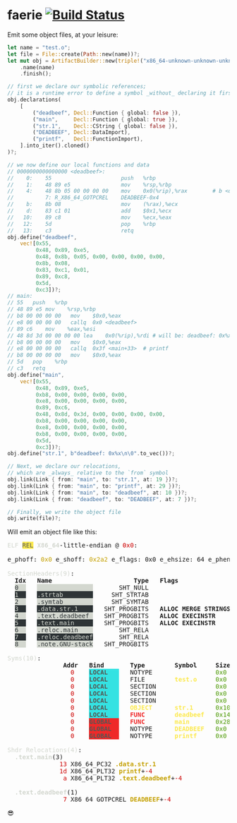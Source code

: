 # faerie [![Build Status](https://travis-ci.org/m4b/faerie.svg?branch=master)](https://travis-ci.org/m4b/faerie)

Emit some object files, at your leisure:

```rust
let name = "test.o";
let file = File::create(Path::new(name))?;
let mut obj = ArtifactBuilder::new(triple!("x86_64-unknown-unknown-unknown-elf"))
    .name(name)
    .finish();

// first we declare our symbolic references;
// it is a runtime error to define a symbol _without_ declaring it first
obj.declarations(
    [
        ("deadbeef", Decl::Function { global: false }),
        ("main",     Decl::Function { global: true }),
        ("str.1",    Decl::CString { global: false }),
        ("DEADBEEF", Decl::DataImport),
        ("printf",   Decl::FunctionImport),
    ].into_iter().cloned()
)?;

// we now define our local functions and data
// 0000000000000000 <deadbeef>:
//    0:	55                   	push   %rbp
//    1:	48 89 e5             	mov    %rsp,%rbp
//    4:	48 8b 05 00 00 00 00 	mov    0x0(%rip),%rax        # b <deadbeef+0xb>
// 			7: R_X86_64_GOTPCREL	DEADBEEF-0x4
//    b:	8b 08                	mov    (%rax),%ecx
//    d:	83 c1 01             	add    $0x1,%ecx
//   10:	89 c8                	mov    %ecx,%eax
//   12:	5d                   	pop    %rbp
//   13:	c3                   	retq
obj.define("deadbeef",
    vec![0x55,
         0x48, 0x89, 0xe5,
         0x48, 0x8b, 0x05, 0x00, 0x00, 0x00, 0x00,
         0x8b, 0x08,
         0x83, 0xc1, 0x01,
         0x89, 0xc8,
         0x5d,
         0xc3])?;
// main:
// 55	push   %rbp
// 48 89 e5	mov    %rsp,%rbp
// b8 00 00 00 00	mov    $0x0,%eax
// e8 00 00 00 00   callq  0x0 <deadbeef>
// 89 c6	mov    %eax,%esi
// 48 8d 3d 00 00 00 00 lea    0x0(%rip),%rdi # will be: deadbeef: 0x%x\n
// b8 00 00 00 00	mov    $0x0,%eax
// e8 00 00 00 00	callq  0x3f <main+33>  # printf
// b8 00 00 00 00	mov    $0x0,%eax
// 5d	pop    %rbp
// c3	retq
obj.define("main",
    vec![0x55,
         0x48, 0x89, 0xe5,
         0xb8, 0x00, 0x00, 0x00, 0x00,
         0xe8, 0x00, 0x00, 0x00, 0x00,
         0x89, 0xc6,
         0x48, 0x8d, 0x3d, 0x00, 0x00, 0x00, 0x00,
         0xb8, 0x00, 0x00, 0x00, 0x00,
         0xe8, 0x00, 0x00, 0x00, 0x00,
         0xb8, 0x00, 0x00, 0x00, 0x00,
         0x5d,
         0xc3])?;
obj.define("str.1", b"deadbeef: 0x%x\n\0".to_vec())?;

// Next, we declare our relocations,
// which are _always_ relative to the `from` symbol
obj.link(Link { from: "main", to: "str.1", at: 19 })?;
obj.link(Link { from: "main", to: "printf", at: 29 })?;
obj.link(Link { from: "main", to: "deadbeef", at: 10 })?;
obj.link(Link { from: "deadbeef", to: "DEADBEEF", at: 7 })?;

// Finally, we write the object file
obj.write(file)?;
```

Will emit an object file like this:

<pre><font color="#D3D7CF">ELF </font><span style="background-color:#FCE94F"><font color="#555753">REL</font></span> <font color="#D3D7CF"><b>X86_64</b></font>-little-endian @ <font color="#CC0000">0x0</font>:

e_phoff: <font color="#C4A000">0x0</font> e_shoff: <font color="#C4A000">0x2a2</font> e_flags: 0x0 e_ehsize: 64 e_phentsize: 56 e_phnum: 0 e_shentsize: 64 e_shnum: 9 e_shstrndx: 1

<font color="#D3D7CF">SectionHeaders(9)</font>:
  <b>Idx</b>   <b>Name           </b>   <b>        Type</b>   <b>Flags               </b>   <b>Offset</b>   <b>Addr</b>   <b>Size </b>   <b>Link      </b>   <b>Entsize</b>   <b>Align</b>  
  <span style="background-color:#D3D7CF"><font color="#2E3436">0  </font></span>   <span style="background-color:#D3D7CF"><font color="#2E3436">               </font></span>       SHT_NULL                          <font color="#C4A000">0x0   </font>   <font color="#CC0000"><b>0x0 </b></font>   <font color="#4E9A06"><b>0x0  </b></font>                0x0       0x0    
  <span style="background-color:#2E3436"><font color="#D3D7CF">1  </font></span>   <span style="background-color:#2E3436"><font color="#D3D7CF">.strtab        </font></span>     SHT_STRTAB                          <font color="#C4A000">0x8c  </font>   <font color="#CC0000"><b>0x0 </b></font>   <font color="#4E9A06"><b>0xc6 </b></font>                0x0       0x1    
  <span style="background-color:#D3D7CF"><font color="#2E3436">2  </font></span>   <span style="background-color:#D3D7CF"><font color="#2E3436">.symtab        </font></span>     SHT_SYMTAB                          <font color="#C4A000">0x152 </font>   <font color="#CC0000"><b>0x0 </b></font>   <font color="#4E9A06"><b>0xf0 </b></font>   .strtab(1)   0x18      0x8    
  <span style="background-color:#2E3436"><font color="#D3D7CF">3  </font></span>   <span style="background-color:#2E3436"><font color="#D3D7CF">.data.str.1    </font></span>   SHT_PROGBITS   <b>ALLOC MERGE STRINGS </b>   <font color="#C4A000">0x40  </font>   <font color="#CC0000"><b>0x0 </b></font>   <font color="#4E9A06"><b>0x10 </b></font>                0x1       0x1    
  <span style="background-color:#D3D7CF"><font color="#2E3436">4  </font></span>   <span style="background-color:#D3D7CF"><font color="#2E3436">.text.deadbeef </font></span>   SHT_PROGBITS   <b>ALLOC EXECINSTR     </b>   <font color="#C4A000">0x50  </font>   <font color="#CC0000"><b>0x0 </b></font>   <font color="#4E9A06"><b>0x14 </b></font>                0x0       0x10   
  <span style="background-color:#2E3436"><font color="#D3D7CF">5  </font></span>   <span style="background-color:#2E3436"><font color="#D3D7CF">.text.main     </font></span>   SHT_PROGBITS   <b>ALLOC EXECINSTR     </b>   <font color="#C4A000">0x64  </font>   <font color="#CC0000"><b>0x0 </b></font>   <font color="#4E9A06"><b>0x28 </b></font>                0x0       0x10   
  <span style="background-color:#D3D7CF"><font color="#2E3436">6  </font></span>   <span style="background-color:#D3D7CF"><font color="#2E3436">.reloc.main    </font></span>       SHT_RELA                          <font color="#C4A000">0x242 </font>   <font color="#CC0000"><b>0x0 </b></font>   <font color="#4E9A06"><b>0x48 </b></font>   .symtab(2)   0x18      0x8    
  <span style="background-color:#2E3436"><font color="#D3D7CF">7  </font></span>   <span style="background-color:#2E3436"><font color="#D3D7CF">.reloc.deadbeef</font></span>       SHT_RELA                          <font color="#C4A000">0x28a </font>   <font color="#CC0000"><b>0x0 </b></font>   <font color="#4E9A06"><b>0x18 </b></font>   .symtab(2)   0x18      0x8    
  <span style="background-color:#D3D7CF"><font color="#2E3436">8  </font></span>   <span style="background-color:#D3D7CF"><font color="#2E3436">.note.GNU-stack</font></span>   SHT_PROGBITS                          <font color="#C4A000">0x0   </font>   <font color="#CC0000"><b>0x0 </b></font>   <font color="#4E9A06"><b>0x0  </b></font>                0x0       0x1    

<font color="#D3D7CF">Syms(10)</font>:
  <b>             Addr</b>   <b>Bind    </b>   <b>Type     </b>   <b>Symbol  </b>   <b>Size </b>   <b>Section          </b>   <b>Other</b>  
  <font color="#CC0000">               0 </font>   <span style="background-color:#34E2E2"><font color="#555753"><b>LOCAL   </b></font></span>   NOTYPE                 <font color="#4E9A06">0x0  </font>                       0x0    
  <font color="#CC0000">               0 </font>   <span style="background-color:#34E2E2"><font color="#555753"><b>LOCAL   </b></font></span>   FILE        <font color="#FCE94F"><b>test.o  </b></font>   <font color="#4E9A06">0x0  </font>   <font color="#D3D7CF"><i>ABS              </i></font>   0x0    
  <font color="#CC0000">               0 </font>   <span style="background-color:#34E2E2"><font color="#555753"><b>LOCAL   </b></font></span>   SECTION                <font color="#4E9A06">0x0  </font>   .data.str.1(3)      0x0    
  <font color="#CC0000">               0 </font>   <span style="background-color:#34E2E2"><font color="#555753"><b>LOCAL   </b></font></span>   SECTION                <font color="#4E9A06">0x0  </font>   .text.deadbeef(4)   0x0    
  <font color="#CC0000">               0 </font>   <span style="background-color:#34E2E2"><font color="#555753"><b>LOCAL   </b></font></span>   SECTION                <font color="#4E9A06">0x0  </font>   .text.main(5)       0x0    
  <font color="#CC0000">               0 </font>   <span style="background-color:#34E2E2"><font color="#555753"><b>LOCAL   </b></font></span>   <font color="#FCE94F"><b>OBJECT   </b></font>   <font color="#FCE94F"><b>str.1   </b></font>   <font color="#4E9A06">0x10 </font>   .data.str.1(3)      0x0    
  <font color="#CC0000">               0 </font>   <span style="background-color:#34E2E2"><font color="#555753"><b>LOCAL   </b></font></span>   <font color="#EF2929"><b>FUNC     </b></font>   <font color="#FCE94F"><b>deadbeef</b></font>   <font color="#4E9A06">0x14 </font>   .text.deadbeef(4)   0x0    
  <font color="#CC0000">               0 </font>   <span style="background-color:#EF2929"><font color="#555753"><b>GLOBAL  </b></font></span>   <font color="#EF2929"><b>FUNC     </b></font>   <font color="#FCE94F"><b>main    </b></font>   <font color="#4E9A06">0x28 </font>   .text.main(5)       0x0    
  <font color="#CC0000">               0 </font>   <span style="background-color:#EF2929"><font color="#555753"><b>GLOBAL  </b></font></span>   NOTYPE      <font color="#FCE94F"><b>DEADBEEF</b></font>   <font color="#4E9A06">0x0  </font>                       0x0    
  <font color="#CC0000">               0 </font>   <span style="background-color:#EF2929"><font color="#555753"><b>GLOBAL  </b></font></span>   NOTYPE      <font color="#FCE94F"><b>printf  </b></font>   <font color="#4E9A06">0x0  </font>                       0x0    

<font color="#D3D7CF">Shdr Relocations(4)</font>:
<font color="#D3D7CF"><b>  .text.main</b></font>(3)
<font color="#CC0000">              13</font> X86_64_PC32 <font color="#C4A000"><b>.data.str.1</b></font>
<font color="#CC0000">              1d</font> X86_64_PLT32 <font color="#C4A000"><b>printf</b></font>+<font color="#CC0000">-4</font>
<font color="#CC0000">               a</font> X86_64_PLT32 <font color="#C4A000"><b>.text.deadbeef</b></font>+<font color="#CC0000">-4</font>

<font color="#D3D7CF"><b>  .text.deadbeef</b></font>(1)
<font color="#CC0000">               7</font> X86_64_GOTPCREL <font color="#C4A000"><b>DEADBEEF</b></font>+<font color="#CC0000">-4</font>
</pre>

:sunglasses:
